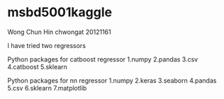 # msbd5001kaggle
Wong Chun Hin
chwongat
20121161

I have tried two regressors

Python packages for catboost regressor
1.numpy
2.pandas
3.csv
4.catboost
5.sklearn

Python packages for nn regressor
1.numpy
2.keras
3.seaborn
4.pandas
5.csv
6.sklearn
7.matplotlib
